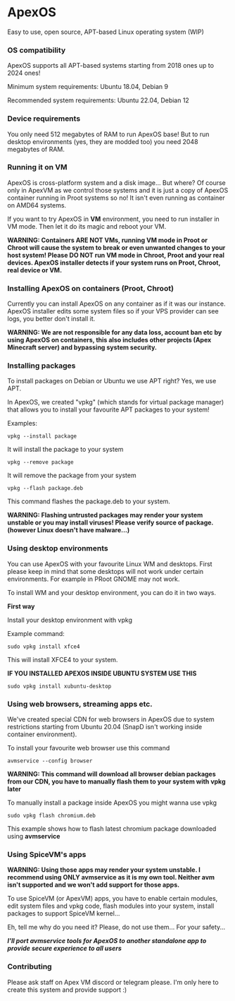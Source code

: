 # ApexOS
Easy to use, open source, APT-based Linux operating system (WIP)

### OS compatibility
ApexOS supports all APT-based systems starting from 2018 ones up to 2024 ones!

Minimum system requirements: Ubuntu 18.04, Debian 9

Recommended system requirements: Ubuntu 22.04, Debian 12

### Device requirements
You only need 512 megabytes of RAM to run ApexOS base! But to run desktop environments (yes, they are modded too) you need 2048 megabytes of RAM. 

### Running it on VM
ApexOS is cross-platform system and a disk image... But where? Of course only in ApexVM as we control those systems and it is just a copy of ApexOS container running in Proot systems so no! It isn't even running as container on AMD64 systems.

If you want to try ApexOS in **VM** environment, you need to run installer in VM mode. Then let it do its magic and reboot your VM.

**WARNING: Containers ARE NOT VMs, running VM mode in Proot or Chroot will cause the system to break or even unwanted changes to your host system! Please DO NOT run VM mode in Chroot, Proot and your real devices. ApexOS installer detects if your system runs on Proot, Chroot, real device or VM.**

### Installing ApexOS on containers (Proot, Chroot)
Currently you can install ApexOS on any container as if it was our instance. ApexOS installer edits some system files so if your VPS provider can see logs, you better don't install it.

**WARNING: We are not responsible for any data loss, account ban etc by using ApexOS on containers, this also includes other projects (Apex Minecraft server) and bypassing system security.**

### Installing packages
To install packages on Debian or Ubuntu we use APT right? Yes, we use APT.

In ApexOS, we created "vpkg" (which stands for virtual package manager) that allows you to install your favourite APT packages to your system!

Examples:
```
vpkg --install package
```
It will install the package to your system
```
vpkg --remove package
```
It will remove the package from your system
```
vpkg --flash package.deb
```
This command flashes the package.deb to your system. 

**WARNING: Flashing untrusted packages may render your system unstable or you may install viruses! Please verify source of package. (however Linux doesn't have malware...)**

### Using desktop environments
You can use ApexOS with your favourite Linux WM and desktops. First please keep in mind that some desktops will not work under certain environments. For example in PRoot GNOME may not work. 

To install WM and your desktop environment, you can do it in two ways.

**First way**

Install your desktop environment with vpkg

Example command:
```
sudo vpkg install xfce4
```
This will install XFCE4 to your system.

**IF YOU INSTALLED APEXOS INSIDE UBUNTU SYSTEM USE THIS**
```
sudo vpkg install xubuntu-desktop
```

### Using web browsers, streaming apps etc.
We've created special CDN for web browsers in ApexOS due to system restrictions starting from Ubuntu 20.04 (SnapD isn't working inside container environment).

To install your favourite web browser use this command
```
avmservice --config browser
```
**WARNING: This command will download all browser debian packages from our CDN, you have to manually flash them to your system with vpkg later**

To manually install a package inside ApexOS you might wanna use vpkg
```
sudo vpkg flash chromium.deb
```
This example shows how to flash latest chromium package downloaded using **avmservice**

### Using SpiceVM's apps
**WARNING: Using those apps may render your system unstable. I recommend using ONLY avmservice as it is my own tool. Neither avm isn't supported and we won't add support for those apps.**

To use SpiceVM (or ApexVM) apps, you have to enable certain modules, edit system files and vpkg code, flash modules into your system, install packages to support SpiceVM kernel...

Eh, tell me why do you need it? Please, do not use them... For your safety...

***I'll port avmservice tools for ApexOS to another standalone app to provide secure experience to all users***

### Contributing
Please ask staff on Apex VM discord or telegram please. I'm only here to create this system and provide support :)
